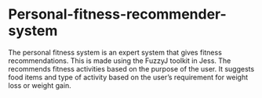# Personal-fitness-recommender-system
The personal fitness system is an expert system that gives fitness recommendations. This is made using the FuzzyJ toolkit in Jess.
The recommends fitness activities based on the purpose of the user. It suggests food items and type of activity based on the user’s requirement for weight loss or weight gain.
